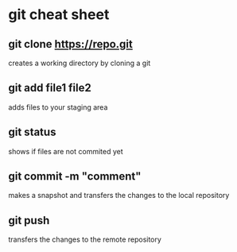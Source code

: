 # git cheat sheet
## git clone https://repo.git
creates a working directory by cloning a git
## git add file1 file2
adds files to your staging area
## git status
shows if files are not commited yet
## git commit -m "comment"
makes a snapshot and transfers the changes to the local repository
## git push
transfers the changes to the remote repository

